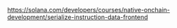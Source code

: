 https://solana.com/developers/courses/native-onchain-development/serialize-instruction-data-frontend